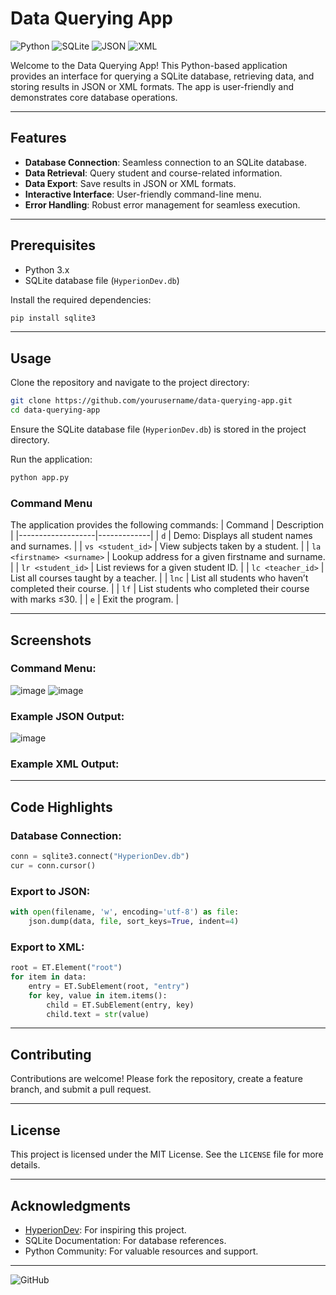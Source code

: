 # Data Querying App

![Python](https://img.shields.io/badge/Python-3.x-blue?logo=python&logoColor=white)
![SQLite](https://img.shields.io/badge/SQLite-Database-blue?logo=sqlite&logoColor=white)
![JSON](https://img.shields.io/badge/JSON-Data-orange?logo=json&logoColor=white)
![XML](https://img.shields.io/badge/XML-Data-red?logo=xml&logoColor=white)

Welcome to the Data Querying App! This Python-based application provides an interface for querying a SQLite database, retrieving data, and storing results in JSON or XML formats. The app is user-friendly and demonstrates core database operations.

---

## Features
- **Database Connection**: Seamless connection to an SQLite database.
- **Data Retrieval**: Query student and course-related information.
- **Data Export**: Save results in JSON or XML formats.
- **Interactive Interface**: User-friendly command-line menu.
- **Error Handling**: Robust error management for seamless execution.

---

## Prerequisites
- Python 3.x
- SQLite database file (`HyperionDev.db`)

Install the required dependencies:
```bash
pip install sqlite3
```

---

## Usage
Clone the repository and navigate to the project directory:
```bash
git clone https://github.com/yourusername/data-querying-app.git
cd data-querying-app
```
Ensure the SQLite database file (`HyperionDev.db`) is stored in the project directory.

Run the application:
```bash
python app.py
```

### Command Menu
The application provides the following commands:
| Command           | Description |
|-------------------|-------------|
| `d`              | Demo: Displays all student names and surnames. |
| `vs <student_id>` | View subjects taken by a student. |
| `la <firstname> <surname>` | Lookup address for a given firstname and surname. |
| `lr <student_id>` | List reviews for a given student ID. |
| `lc <teacher_id>` | List all courses taught by a teacher. |
| `lnc`            | List all students who haven’t completed their course. |
| `lf`             | List students who completed their course with marks ≤30. |
| `e`              | Exit the program. |

---

## Screenshots
### Command Menu:
![image](https://github.com/user-attachments/assets/3d4d68ab-2063-4d6d-823c-365e47c1cfb7)
![image](https://github.com/user-attachments/assets/5800917a-09a5-43ea-976d-e95c79baef8d)


### Example JSON Output:
![image](https://github.com/user-attachments/assets/009c7892-8075-43e9-a055-12dd2b50cb8a)



### Example XML Output:


---

## Code Highlights
### Database Connection:
```python
conn = sqlite3.connect("HyperionDev.db")
cur = conn.cursor()
```

### Export to JSON:
```python
with open(filename, 'w', encoding='utf-8') as file:
    json.dump(data, file, sort_keys=True, indent=4)
```

### Export to XML:
```python
root = ET.Element("root")
for item in data:
    entry = ET.SubElement(root, "entry")
    for key, value in item.items():
        child = ET.SubElement(entry, key)
        child.text = str(value)
```

---

## Contributing
Contributions are welcome! Please fork the repository, create a feature branch, and submit a pull request.

---

## License
This project is licensed under the MIT License. See the `LICENSE` file for more details.

---

## Acknowledgments
- [HyperionDev](https://www.hyperiondev.com/): For inspiring this project.
- SQLite Documentation: For database references.
- Python Community: For valuable resources and support.

---

![GitHub](https://img.shields.io/github/stars/yourusername/data-querying-app?style=social)

